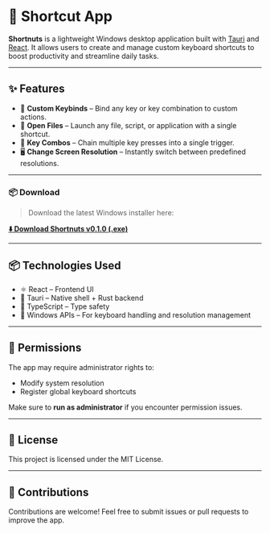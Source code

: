 # 🔀 Shortcut App

**Shortnuts** is a lightweight Windows desktop application built with [Tauri](https://tauri.app) and [React](https://reactjs.org). It allows users to create and manage custom keyboard shortcuts to boost productivity and streamline daily tasks.

---

## ✨ Features

- 🎯 **Custom Keybinds** – Bind any key or key combination to custom actions.
- 📁 **Open Files** – Launch any file, script, or application with a single shortcut.
- 🔁 **Key Combos** – Chain multiple key presses into a single trigger.
- 🖥️ **Change Screen Resolution** – Instantly switch between predefined resolutions.

---

### 📦 Download

> Download the latest Windows installer here:

**[⬇️ Download Shortnuts v0.1.0 (.exe)](https://github.com/kauancs2/shortnuts/releases/tag/0.1.0)**

---

## 📦 Technologies Used

- ⚛️ React – Frontend UI
- 🦀 Tauri – Native shell + Rust backend
- 🧠 TypeScript – Type safety
- 🧩 Windows APIs – For keyboard handling and resolution management

---

## 🔐 Permissions

The app may require administrator rights to:
- Modify system resolution
- Register global keyboard shortcuts

Make sure to **run as administrator** if you encounter permission issues.

---

## 📄 License

This project is licensed under the MIT License.

---

## 🙌 Contributions

Contributions are welcome! Feel free to submit issues or pull requests to improve the app.
